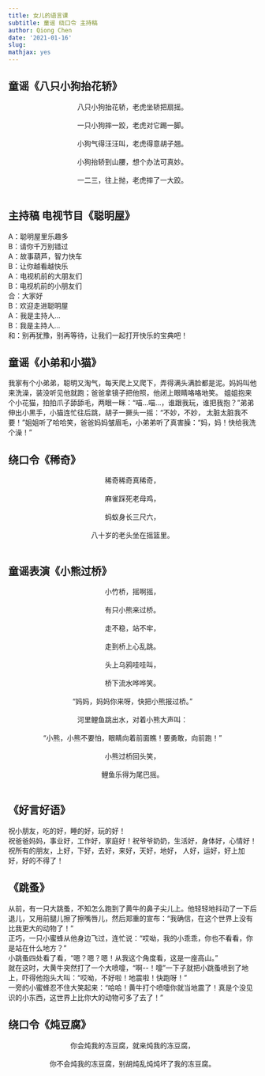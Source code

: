 ```yaml
---
title: 女儿的语言课
subtitle: 童谣 绕口令 主持稿 
author: Qiong Chen
date: '2021-01-16'
slug: 
mathjax: yes
---
```

## 童谣《八只小狗抬花轿》

<center>八只小狗抬花轿，老虎坐轿把扇摇。</center><br>
<center>一只小狗摔一跤，老虎对它踢一脚。</center><br>
<center>小狗气得汪汪叫，老虎得意胡子翘。</center><br>
<center>小狗抬轿到山腰，想个办法可真妙。</center><br>
<center>一二三，往上抛，老虎摔了一大跤。</center><br>

## 主持稿 电视节目《聪明屋》
A：聪明屋里乐趣多<br>
B：请你千万别错过<br>
A：故事葫芦，智力快车<br>
B：让你越看越快乐<br>
A：电视机前的大朋友们<br>
B：电视机前的小朋友们<br>
合：大家好<br>
B：欢迎走进聪明屋<br>
A：我是主持人...<br>
B：我是主持人...<br>
和：别再犹豫，别再等待，让我们一起打开快乐的宝典吧！<br>

## 童谣《小弟和小猫》
我家有个小弟弟，聪明又淘气，每天爬上又爬下，弄得满头满脸都是泥。妈妈叫他来洗澡，装没听见他就跑；爸爸拿镜子把他照，他闭上眼睛咯咯地笑。
姐姐抱来个小花猫，拍拍爪子舔舔毛，两眼一眯：“喵...喵...，谁跟我玩，谁把我抱？”弟弟伸出小黑手，小猫连忙往后跳，胡子一撅头一摇：“不妙，不妙，
太脏太脏我不要！”姐姐听了哈哈笑，爸爸妈妈皱眉毛，小弟弟听了真害臊：“妈，妈！快给我洗个澡！”

## 绕口令《稀奇》

<center>稀奇稀奇真稀奇，</center><br>
<center>麻雀踩死老母鸡，</center><br>
<center>蚂蚁身长三尺六，</center><br>
<center>八十岁的老头坐在摇篮里。</center><br>

## 童谣表演《小熊过桥》

<center>小竹桥，摇啊摇，</center><br>
<center>有只小熊来过桥。</center><br>
<center>走不稳，站不牢，</center><br>
<center>走到桥上心乱跳。</center><br>
<center>头上乌鸦哇哇叫，</center><br>
<center>桥下流水哗哗笑。</center><br>
<center>“妈妈，妈妈你来呀，快把小熊报过桥。”</center><br>
<center>河里鲤鱼跳出水，对着小熊大声叫：</center><br>
<center>“小熊，小熊不要怕，眼睛向着前面瞧！要勇敢，向前跑！”</center><br>
<center>小熊过桥回头笑，</center><br>
<center>鲤鱼乐得为尾巴摇。</center><br>

## 《好言好语》

祝小朋友，吃的好，睡的好，玩的好！<br>祝爸爸妈妈，事业好，工作好，家庭好！祝爷爷奶奶，生活好，身体好，心情好！<br>祝所有的朋友，上好，下好，去好，来好，天好，地好，
人好，运好，好上加好，好的不得了！

## 《跳蚤》

从前，有一只大跳蚤，不知怎么跑到了黄牛的鼻子尖儿上。他轻轻地抖动了一下后退儿，又用前腿儿擦了擦嘴唇儿，然后郑重的宣布：“我确信，在这个世界上没有比我更大的动物了！”<br>
正巧，一只小蜜蜂从他身边飞过，连忙说：“哎呦，我的小乖乖，你也不看看，你是站在什么地方？”<br>
小跳蚤四处看了看，“嗯？嗯？嗯！从我这个角度看，这是一座高山。”<br>
就在这时，大黄牛突然打了一个大喷嚏，“啊--！嚏”一下子就把小跳蚤喷到了地上，吓得他抱头大叫：“哎呦，不好啦！地震啦！快跑呀！”<br>
一旁的小蜜蜂忍不住大笑起来：“哈哈！黄牛打个喷嚏你就当地震了！真是个没见识的小东西，这世界上比你大的动物可多了去了！”

## 绕口令《炖豆腐》

<center>你会炖我的冻豆腐，就来炖我的冻豆腐，</center><br>
<center>你不会炖我的冻豆腐，别胡炖乱炖炖坏了我的冻豆腐。</center><br>